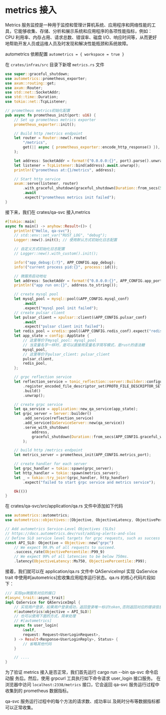 # metrics 接入
Metrics 服务监控是一种用于监控和管理计算机系统、应用程序和网络性能的工具，它能够收集、存储、分析和展示系统和应用程序的各项性能指标，例如：CPU 利用率、内存占用、请求总数、错误率、磁盘 I/O、响应时间等，从而更好地帮助开发人员或运维人员及时发现和解决性能瓶颈和系统故障。

autometrics 依赖配置 `autometrics = { workspace = true }`

在 `crates/infras/src` 目录下新增 `metrics.rs` 文件
```rust
use super::graceful_shutdown;
use autometrics::prometheus_exporter;
use axum::routing::get;
use axum::Router;
use std::net::SocketAddr;
use std::time::Duration;
use tokio::net::TcpListener;

// prometheus metrics初始化配置
pub async fn prometheus_init(port: u16) {
    // Set up prometheus metrics exporter
    prometheus_exporter::init();

    // Build http /metrics endpoint
    let router = Router::new().route(
        "/metrics",
        get(|| async { prometheus_exporter::encode_http_response() }),
    );

    let address: SocketAddr = format!("0.0.0.0:{}", port).parse().unwrap();
    let listener = TcpListener::bind(address).await.unwrap();
    println!("prometheus at:{}/metrics", address);

    // Start http service
    axum::serve(listener, router)
        .with_graceful_shutdown(graceful_shutdown(Duration::from_secs(5)))
        .await
        .expect("prometheus metrics init failed");
}
```
接下来，我们在 crates/qa-svc 接入metrics
```rust
#[tokio::main]
async fn main() -> anyhow::Result<()> {
    println!("Hello, qa-svc");
    // std::env::set_var("RUST_LOG", "debug");
    Logger::new().init(); // 使用默认方式初始化日志配置

    // 自定义方式初始化日志配置
    // Logger::new().with_custom().init();

    info!("app_debug:{:?}", APP_CONFIG.app_debug);
    info!("current process pid:{}", process::id());

    // 微服务启动地址
    let address: SocketAddr = format!("0.0.0.0:{}", APP_CONFIG.app_port).parse().unwrap();
    println!("app run on:{}", address.to_string());

    // create mysql pool
    let mysql_pool = mysql::pool(&APP_CONFIG.mysql_conf)
        .await
        .expect("mysql pool init failed");
    // create pulsar client
    let pulsar_client = xpulsar::client(&APP_CONFIG.pulsar_conf)
        .await
        .expect("pulsar client init failed");
    let redis_pool = xredis::pool(&APP_CONFIG.redis_conf).expect("redis pool init failed");
    let app_state = config::AppState {
        // 这里等价于mysql_pool: mysql_pool
        // 当变量名字一样时，是可以直接用变量名字简写模式，是rust的语法糖
        mysql_pool,
        // 这里等价于pulsar_client: pulsar_client
        pulsar_client,
        redis_pool,
    };

    // grpc reflection service
    let reflection_service = tonic_reflection::server::Builder::configure()
        .register_encoded_file_descriptor_set(PROTO_FILE_DESCRIPTOR_SET)
        .build()
        .unwrap();

    // create grpc service
    let qa_service = application::new_qa_service(app_state);
    let grpc_server = Server::builder()
        .add_service(reflection_service)
        .add_service(QaServiceServer::new(qa_service))
        .serve_with_shutdown(
            address,
            graceful_shutdown(Duration::from_secs(APP_CONFIG.graceful_wait_time)),
        );

    // build http /metrics endpoint
    let metrics_server = prometheus_init(APP_CONFIG.metrics_port);

    // create handler for each server
    let grpc_handler = tokio::spawn(grpc_server);
    let http_handler = tokio::spawn(metrics_server);
    let _ = tokio::try_join!(grpc_handler, http_handler)
        .expect("failed to start grpc service and metrics service");

    Ok(())
}
```

在 crates/qa-svc/src/application/qa.rs 文件中添加如下代码
```rust
use autometrics::autometrics;
use autometrics::objectives::{Objective, ObjectiveLatency, ObjectivePercentile};

// Add autometrics Service-Level Objectives (SLOs)
// https://docs.autometrics.dev/rust/adding-alerts-and-slos
// Define SLO service level targets for grpc requests, such as success rate, request time.
const API_SLO: Objective = Objective::new("grpc")
    // We expect 99.9% of all requests to succeed.
    .success_rate(ObjectivePercentile::P99_9)
    // We expect 99% of all latencies to be below 750ms.
    .latency(ObjectiveLatency::Ms750, ObjectivePercentile::P99);
```
接着，我们就可以在 application/qa.rs 文件中 QAServiceImpl 实现 QaService trait
中使用#[autometrics]宏收集应用程序运行状态。qa.rs 的核心代码片段如下：
```rust
/// 实现qa微服务对应的接口
#[async_trait::async_trait]
impl QaService for QAServiceImpl {
    // 实现用户登录，如果用户登录成功，返回登录唯一标识token,否则返回对应的错误信息
    #[autometrics(objective = API_SLO)]
    // 也可以使用下面的方式，简单处理
    // #[autometrics]
    async fn user_login(
        &self,
        request: Request<UserLoginRequest>,
    ) -> Result<Response<UserLoginReply>, Status> {
        // 省略其他代码
    }

    // ....
}
```
为了验证 metrics 接入是否正常，我们首先运行 cargo run --bin qa-svc 命令启动服
务后。然后，使用 grpcurl 工具执行如下命令请求 user_login 接口服务。
在浏览器中访问 `localhost:2338/metrics` 接口，它会返回 qa-svc 服务运行过程中收集到的 prometheus 数据指标。

qa-svc 服务运行过程中的每个方法的请求数、成功率以
及耗时分布等数据指标都可以正常收集。
